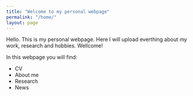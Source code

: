 ```yaml
---
title: "Welcome to my personal webpage"
permalink: "/home/"
layout: page
---
```


Hello. This is my personal webpage. Here I will upload everthing about my work, research and hobbies. Wellcome!

In this webpage you will find:

- CV
- About me
- Research
- News 
